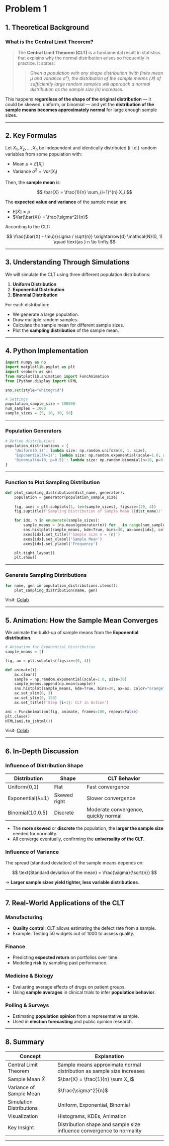# Problem 1
## 1. Theoretical Background

### What is the Central Limit Theorem?

> The **Central Limit Theorem (CLT)** is a fundamental result in statistics that explains why the normal distribution arises so frequently in practice. It states:
>
> > *Given a population with any shape distribution (with finite mean μ and variance σ²), the distribution of the sample means (𝑋̄) of sufficiently large random samples will approach a normal distribution as the sample size (n) increases.*

This happens **regardless of the shape of the original distribution** — it could be skewed, uniform, or binomial — and yet the **distribution of the sample means becomes approximately normal** for large enough sample sizes.

---

## 2. Key Formulas

Let $X_1, X_2, \dots, X_n$ be independent and identically distributed (i.i.d.) random variables from some population with:

* Mean $\mu = E[X_i]$
* Variance $\sigma^2 = Var(X_i)$

Then, the **sample mean** is:

$$
\bar{X} = \frac{1}{n} \sum_{i=1}^{n} X_i
$$

The **expected value and variance** of the sample mean are:

* $E[\bar{X}] = \mu$
* $Var(\bar{X}) = \frac{\sigma^2}{n}$

According to the CLT:

$$
\frac{\bar{X} - \mu}{\sigma / \sqrt{n}} \xrightarrow{d} \mathcal{N}(0, 1) \quad \text{as } n \to \infty
$$

---

## 3. Understanding Through Simulations

We will simulate the CLT using three different population distributions:

1. **Uniform Distribution**
2. **Exponential Distribution**
3. **Binomial Distribution**

For each distribution:

* We generate a large population.
* Draw multiple random samples.
* Calculate the sample mean for different sample sizes.
* Plot the **sampling distribution** of the sample mean.

---

## 4. Python Implementation

```python
import numpy as np
import matplotlib.pyplot as plt
import seaborn as sns
from matplotlib.animation import FuncAnimation
from IPython.display import HTML

sns.set(style="whitegrid")

# Settings
population_sample_size = 100000
num_samples = 1000
sample_sizes = [5, 10, 30, 50]
```

---

### Population Generators

```python
# Define distributions
population_distributions = {
    'Uniform(0,1)': lambda size: np.random.uniform(0, 1, size),
    'Exponential(λ=1)': lambda size: np.random.exponential(scale=1.0, size=size),
    'Binomial(n=10, p=0.5)': lambda size: np.random.binomial(n=10, p=0.5, size=size)
}
```

---

### Function to Plot Sampling Distribution

```python
def plot_sampling_distribution(dist_name, generator):
    population = generator(population_sample_size)
    
    fig, axes = plt.subplots(1, len(sample_sizes), figsize=(20, 4))
    fig.suptitle(f'Sampling Distribution of Sample Mean ({dist_name})', fontsize=16)

    for idx, n in enumerate(sample_sizes):
        sample_means = [np.mean(generator(n)) for _ in range(num_samples)]
        sns.histplot(sample_means, kde=True, bins=30, ax=axes[idx], color="skyblue")
        axes[idx].set_title(f'Sample size n = {n}')
        axes[idx].set_xlabel('Sample Mean')
        axes[idx].set_ylabel('Frequency')

    plt.tight_layout()
    plt.show()
```

---

### Generate Sampling Distributions

```python
for name, gen in population_distributions.items():
    plot_sampling_distribution(name, gen)
```
Visit: [Colab](https://colab.research.google.com/drive/1o0TQMxKll0IjxXCilOuSTzD5PICTyxrn#scrollTo=_Oklt7YVDRqV)

---

## 5. Animation: How the Sample Mean Converges

We animate the build-up of sample means from the **Exponential distribution**.

```python
# Animation for Exponential Distribution
sample_means = []

fig, ax = plt.subplots(figsize=(6, 4))

def animate(i):
    ax.clear()
    sample = np.random.exponential(scale=1.0, size=30)
    sample_means.append(np.mean(sample))
    sns.histplot(sample_means, kde=True, bins=30, ax=ax, color="orange")
    ax.set_xlim(0, 3)
    ax.set_ylim(0, 150)
    ax.set_title(f'Step {i+1}: CLT in Action')

ani = FuncAnimation(fig, animate, frames=100, repeat=False)
plt.close()
HTML(ani.to_jshtml())
```
Visit: [Colab](https://colab.research.google.com/drive/1o0TQMxKll0IjxXCilOuSTzD5PICTyxrn#scrollTo=_Oklt7YVDRqV)


---

## 6. In-Depth Discussion

### Influence of Distribution Shape

| Distribution     | Shape        | CLT Behavior                         |
| ---------------- | ------------ | ------------------------------------ |
| Uniform(0,1)     | Flat         | Fast convergence                     |
| Exponential(λ=1) | Skewed right | Slower convergence                   |
| Binomial(10,0.5) | Discrete     | Moderate convergence, quickly normal |

* The **more skewed** or **discrete** the population, the **larger the sample size** needed for normality.
* All converge eventually, confirming the **universality of the CLT**.

### Influence of Variance

The spread (standard deviation) of the sample means depends on:

$$
\text{Standard deviation of the mean} = \frac{\sigma}{\sqrt{n}}
$$

→ **Larger sample sizes yield tighter, less variable distributions**.

---

## 7. Real-World Applications of the CLT

### Manufacturing

* **Quality control**: CLT allows estimating the defect rate from a sample.
* Example: Testing 50 widgets out of 1000 to assess quality.

### Finance

* Predicting **expected return** on portfolios over time.
* Modeling **risk** by sampling past performance.

### Medicine & Biology

* Evaluating average effects of drugs on patient groups.
* Using **sample averages** in clinical trials to infer **population behavior**.

### Polling & Surveys

* Estimating **population opinion** from a representative sample.
* Used in **election forecasting** and public opinion research.

---

## 8. Summary

| Concept                  | Explanation                                                           |
| ------------------------ | --------------------------------------------------------------------- |
| Central Limit Theorem    | Sample means approximate normal distribution as sample size increases |
| Sample Mean $\bar{X}$    | $\bar{X} = \frac{1}{n} \sum X_i$                                      |
| Variance of Sample Mean  | $\frac{\sigma^2}{n}$                                                  |
| Simulation Distributions | Uniform, Exponential, Binomial                                        |
| Visualization            | Histograms, KDEs, Animation                                           |
| Key Insight              | Distribution shape and sample size influence convergence to normality |

---

